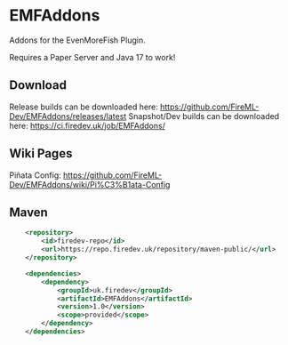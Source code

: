 # EMFAddons

Addons for the EvenMoreFish Plugin.

Requires a Paper Server and Java 17 to work!

## Download

Release builds can be downloaded here: https://github.com/FireML-Dev/EMFAddons/releases/latest
Snapshot/Dev builds can be downloaded here: https://ci.firedev.uk/job/EMFAddons/

## Wiki Pages

Piñata Config: https://github.com/FireML-Dev/EMFAddons/wiki/Pi%C3%B1ata-Config

## Maven

```xml
    <repository>
        <id>firedev-repo</id>
        <url>https://repo.firedev.uk/repository/maven-public/</url>
    </repository>
```
```xml
    <dependencies>
        <dependency>
            <groupId>uk.firedev</groupId>
            <artifactId>EMFAddons</artifactId>
            <version>1.0</version>
            <scope>provided</scope>
        </dependency>
    </dependencies>
```

